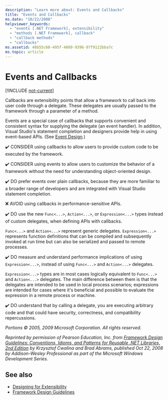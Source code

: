 ```yaml
---
description: "Learn more about: Events and Callbacks"
title: "Events and Callbacks"
ms.date: "10/22/2008"
helpviewer_keywords:
  - "events [.NET Framework], extensibility"
  - "methods [.NET Framework], callback"
  - "callback methods"
  - "callbacks"
ms.assetid: 48b55c60-495f-4089-9396-97f9122bba7c
ms.topic: article
---
```

# Events and Callbacks

[!INCLUDE [not-current](includes/not-current.md)]

Callbacks are extensibility points that allow a framework to call back into user code through a delegate. These delegates are usually passed to the framework through a parameter of a method.

 Events are a special case of callbacks that supports convenient and consistent syntax for supplying the delegate (an event handler). In addition, Visual Studio's statement completion and designers provide help in using event-based APIs. (See [Event Design](event.md).)

 ✔️ CONSIDER using callbacks to allow users to provide custom code to be executed by the framework.

 ✔️ CONSIDER using events to allow users to customize the behavior of a framework without the need for understanding object-oriented design.

 ✔️ DO prefer events over plain callbacks, because they are more familiar to a broader range of developers and are integrated with Visual Studio statement completion.

 ❌ AVOID using callbacks in performance-sensitive APIs.

 ✔️ DO use the new `Func<...>`, `Action<...>`, or `Expression<...>` types instead of custom delegates, when defining APIs with callbacks.

 `Func<...>` and `Action<...>` represent generic delegates. `Expression<...>` represents function definitions that can be compiled and subsequently invoked at run time but can also be serialized and passed to remote processes.

 ✔️ DO measure and understand performance implications of using `Expression<...>`, instead of using `Func<...>` and `Action<...>` delegates.

 `Expression<...>` types are in most cases logically equivalent to `Func<...>` and `Action<...>` delegates. The main difference between them is that the delegates are intended to be used in local process scenarios; expressions are intended for cases where it's beneficial and possible to evaluate the expression in a remote process or machine.

 ✔️ DO understand that by calling a delegate, you are executing arbitrary code and that could have security, correctness, and compatibility repercussions.

 *Portions &copy; 2005, 2009 Microsoft Corporation. All rights reserved.*

 *Reprinted by permission of Pearson Education, Inc. from [Framework Design Guidelines: Conventions, Idioms, and Patterns for Reusable .NET Libraries, 2nd Edition](https://www.informit.com/store/framework-design-guidelines-conventions-idioms-and-9780321545619) by Krzysztof Cwalina and Brad Abrams, published Oct 22, 2008 by Addison-Wesley Professional as part of the Microsoft Windows Development Series.*

## See also

- [Designing for Extensibility](designing-for-extensibility.md)
- [Framework Design Guidelines](index.md)
